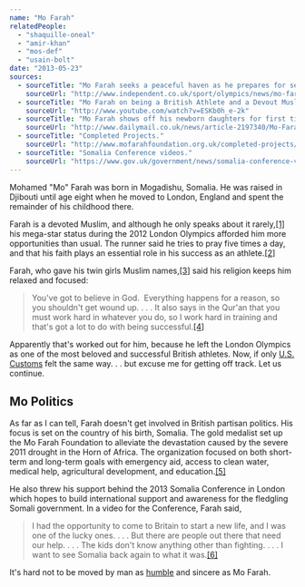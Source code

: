 ```yaml
---
name: "Mo Farah"
relatedPeople:
  - "shaquille-oneal"
  - "amir-khan"
  - "mos-def"
  - "usain-bolt"
date: "2013-05-23"
sources:
  - sourceTitle: "Mo Farah seeks a peaceful haven as he prepares for second date with Olympic destiny."
    sourceUrl: "http://www.independent.co.uk/sport/olympics/news/mo-farah-seeks-a-peaceful-haven-as-he-prepares-for-second-date-with-olympic-destiny-8031603.html"
  - sourceTitle: "Mo Farah on being a British Athlete and a Devout Muslim."
    sourceUrl: "http://www.youtube.com/watch?v=ESKb0h_e-2k"
  - sourceTitle: "Mo Farah shows off his newborn daughters for first time."
    sourceUrl: "http://www.dailymail.co.uk/news/article-2197340/Mo-Farah-shows-newborn-daughters-time.html"
  - sourceTitle: "Completed Projects."
    sourceUrl: "http://www.mofarahfoundation.org.uk/completed-projects/"
  - sourceTitle: "Somalia Conference videos."
    sourceUrl: "https://www.gov.uk/government/news/somalia-conference-videos"
---
```


Mohamed "Mo" Farah was born in Mogadishu, Somalia. He was raised in Djibouti until age eight when he moved to London, England and spent the remainder of his childhood there.

Farah is a devoted Muslim, and although he only speaks about it rarely,<a class="source-citation" href="#http://www.independent.co.uk/sport/olympics/news/mo-farah-seeks-a-peaceful-haven-as-he-prepares-for-second-date-with-olympic-destiny-8031603.html" title="Mo Farah seeks a peaceful haven as he prepares for second date with Olympic destiny.">[1]</a> his mega-star status during the 2012 London Olympics afforded him more opportunities than usual. The runner said he tries to pray five times a day, and that his faith plays an essential role in his success as an athlete.<a class="source-citation" href="#http://www.youtube.com/watch?v=ESKb0h_e-2k" title="Mo Farah on being a British Athlete and a Devout Muslim.">[2]</a>

Farah, who gave his twin girls Muslim names,<a class="source-citation" href="#http://www.dailymail.co.uk/news/article-2197340/Mo-Farah-shows-newborn-daughters-time.html" title="Mo Farah shows off his newborn daughters for first time.">[3]</a> said his religion keeps him relaxed and focused:

>You've got to believe in God.  Everything happens for a reason, so you shouldn't get wound up. . . . It also says in the Qur'an that you must work hard in whatever you do, so I work hard in training and that's got a lot to do with being successful.<a class="source-citation" href="#http://www.independent.co.uk/sport/olympics/news/mo-farah-seeks-a-peaceful-haven-as-he-prepares-for-second-date-with-olympic-destiny-8031603.html" title="Mo Farah seeks a peaceful haven as he prepares for second date with Olympic destiny.">[4]</a>

Apparently that's worked out for him, because he left the London Olympics as one of the most beloved and successful British athletes. Now, if only [U.S. Customs](http://news.sky.com/story/1031513/olympic-hero-mo-held-in-us-terror-blunder) felt the same way. . . but excuse me for getting off track. Let us continue.


## Mo Politics

As far as I can tell, Farah doesn't get involved in British partisan politics. His focus is set on the country of his birth, Somalia. The gold medalist set up the Mo Farah Foundation to alleviate the devastation caused by the severe 2011 drought in the Horn of Africa. The organization focused on both short-term and long-term goals with emergency aid, access to clean water, medical help, agricultural development, and education.<a class="source-citation" href="#http://www.mofarahfoundation.org.uk/completed-projects/" title="Completed Projects.">[5]</a>

He also threw his support behind the 2013 Somalia Conference in London which hopes to build international support and awareness for the fledgling Somali government. In a video for the Conference, Farah said,

>I had the opportunity to come to Britain to start a new life, and I was one of the lucky ones. . . . But there are people out there that need our help. . . . The kids don't know anything other than fighting. . . . I want to see Somalia back again to what it was.<a class="source-citation" href="#https://www.gov.uk/government/news/somalia-conference-videos" title="Somalia Conference videos.">[6]</a>

It's hard not to be moved by man as [humble](http://www.guardian.co.uk/commentisfree/2013/feb/26/mo-farah-run-before) and sincere as Mo Farah.